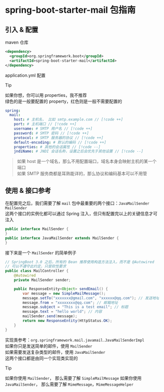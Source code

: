 # spring-boot-starter-mail 包指南

## 引入 & 配置

maven 仓库

```xml
<dependency>
  <groupId>org.springframework.boot</groupId>
  <artifactId>spring-boot-starter-mail</artifactId>
</dependency>
```

application.yml 配置

> [!TIP]
> 如果你想，你可以用 properties，我不推荐  
> 绿色的是一般要配置的 property，红色则是一般不需要配置的

```yml
spring:
  mail:
    host: # 主机名， 比如 smtp.example.com // [!code ++]
    port: # 主机端口 // [!code ++]
    username: # SMTP 用户名 // [!code ++]
    password: # SMTP 密码 // [!code ++]
    protocol: # SMTP 服务器的协议 // [!code ++]
    default-encoding: # 默认的编码 // [!code ++]
    properties: # 其他的会话属性 // [!code --]
    jndiName: # JNDI 会话名称，设置之后会优先于其他设置 // [!code --]
```

> 如果 host 是一个域名，那么不用配置端口，域名本身会映射主机的某一个端口  
> 如果 SMTP 服务商都是耳熟能详的，那么协议和编码基本可以不用管

## 使用 & 接口参考

在配置完之后，我们需要了解 `mail` 包中最重要的两个接口：`JavaMailSender` `MailSender`  
这两个接口的实例化都可以通过 Spring 注入，但只有配置完以上的关键信息才可注入

```java
public interface MailSender {
}
public interface JavaMailSender extends MailSender {
}
```

接下来是一个 `MailSender` 的简单例子

```java
// SpringBoot 3.0 之后，所有的 Bean 推荐使用构造方法注入，而不是 @Autowired
// 可以不遵守此约定，只是软性要求
public class MailController {
    @Autowired
    private MailSender sender;

    public ResponseEntity<Object> sendEmail() {
        var message = new SimpleMailMessage();
        message.setTo("xxxxxxx@gmail.com", "xxxxxx@qq.com"); // 发送地址，可以一次发送多个不同地址
        message.from = "xxxxxxxx@qq.com"; // 邮箱地址
        message.subject = "This is a test email"; // 标题
        message.text = "hello world"; // 内容
        mailSender.send(message);
        return new ResponseEntity(HttpStatus.OK);
    }
}
```

实现类参考：`org.springframework.mail.javamail.JavaMailSenderImpl`  
如果你只是发送简单的邮件，使用 `MailSender`  
如果需要发送复杂类型的邮件，使用 `JavaMailSender`  
这两个接口都是由同一个实现类实现的

> [!TIP]
> 如果你使用 `MailSender`， 那么需要了解 `SimpleMailMessage`
> 如果你使用 `JavaMailSender`， 那么需要了解 `MimeMessage`，`MimeMessageHelper`
